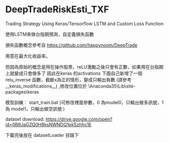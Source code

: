 # DeepTradeRiskEsti_TXF
Trading Strategy Using Keras/Tensorflow LSTM and Custom Loss Function

使用LSTM來做台指期預測，自定義損失函數

損失函數概念參考自
https://github.com/happynoom/DeepTrade

用意在最大化收益率。

但因為原始的概念是用在操作股票，reLU激勵之後只會有正數，如果用在台指期上就變成只會做多了
因此在keras 的activations 下面自己新增了一個 relu_inverse 函數，截斷x為正的情形，變成只輸出負數
(請參考__keras_modifications__) ,修改位置位於
\Anaconda35\Lib\site-packages\keras

模型訓練： start_train.bat (可修改裡面參數，0 為model0，只輸出做多訊號，1 為 model1，只輸出做空訊號 )


dataset download:
https://drive.google.com/open?id=0B9JaGZQ0H8ksNWNDQ1pkSzhhc1E

下載完後放在 datasetLoader 目錄下
